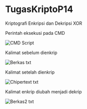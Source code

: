 # TugasKriptoP14
Kriptografi Enkripsi dan Dekripsi XOR

Perintah eksekusi pada CMD

![CMD Script](https://user-images.githubusercontent.com/121651114/210360306-75ae4bd9-66f4-439d-879c-df27999fc9bc.png)

Kalimat sebelum dienkrip

![Berkas txt](https://user-images.githubusercontent.com/121651114/210360535-b44add0b-2800-4e9d-9aae-af47b28e158c.png)

Kalimat setelah dienkrip

![Chipertext txt](https://user-images.githubusercontent.com/121651114/210360579-d01498d7-4570-442c-9c83-aed8bbde10c2.png)

Kalimat enkrip diubah menjadi dekrip

![Berkas2 txt](https://user-images.githubusercontent.com/121651114/210360648-fbecdc2a-570a-450d-b9cf-d4f97c5cbfcf.png)
